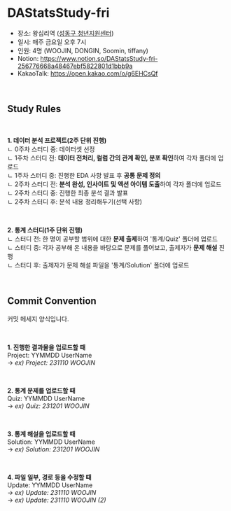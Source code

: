 # DAStatsStudy-fri
- 장소: 왕십리역 (<a href='https://sdyv.org/'>성동구 청년지원센터</a>)
- 일시: 매주 금요일 오후 7시
- 인원: 4명 (WOOJIN, DONGIN, Soomin, tiffany)
- Notion: https://www.notion.so/DAStatsStudy-fri-256776668a48467ebf5822801d1bbb9a
- KakaoTalk: https://open.kakao.com/o/g6EHCsQf

<br>

## Study Rules

<br>

<b>1. 데이터 분석 프로젝트(2주 단위 진행)</b><br>
ㄴ 0주차 스터디 중: 데이터셋 선정<br>
ㄴ 1주차 스터디 전: <b>데이터 전처리, 컬럼 간의 관계 확인, 분포 확인</b>하여 각자 폴더에 업로드<br>
ㄴ 1주차 스터디 중: 진행한 EDA 사항 발표 후 <b>공통 문제 정의</b><br>
ㄴ 2주차 스터디 전: <b>분석 완성, 인사이트 및 액션 아이템 도출</b>하여 각자 폴더에 업로드<br>
ㄴ 2주차 스터디 중: 진행한 최종 분석 결과 발표<br>
ㄴ 2주차 스터디 후: 분석 내용 정리해두기(선택 사항)<br>

<br>

<b>2. 통계 스터디(1주 단위 진행)</b><br>
ㄴ 스터디 전: 한 명이 공부할 범위에 대한 <b>문제 출제</b>하여 '통계/Quiz' 폴더에 업로드<br>
ㄴ 스터디 중: 각자 공부해 온 내용을 바탕으로 문제를 풀어보고, 출제자가 <b>문제 해설</b> 진행<br>
ㄴ 스터디 후: 출제자가 문제 해설 파일을 '통계/Solution' 폴더에 업로드<br>

<br>

## Commit Convention
커밋 메세지 양식입니다.

<br>

<b>1. 진행한 결과물을 업로드할 때</b><br>
Project: YYMMDD UserName<br>
→ <i>ex) Project: 231110 WOOJIN</i><br>

<br>

<b>2. 통계 문제를 업로드할 때</b><br>
Quiz: YYMMDD UserName<br>
→ <i>ex) Quiz: 231201 WOOJIN</i><br>

<br>

<b>3. 통계 해설을 업로드할 때</b><br>
Solution: YYMMDD UserName<br>
→ <i>ex) Solution: 231201 WOOJIN</i><br>

<br>

<b>4. 파일 일부, 경로 등을 수정할 때</b><br>
Update: YYMMDD UserName<br>
→ <i>ex) Update: 231110 WOOJIN</i><br>
→ <i>ex) Update: 231110 WOOJIN (2)</i><br>
